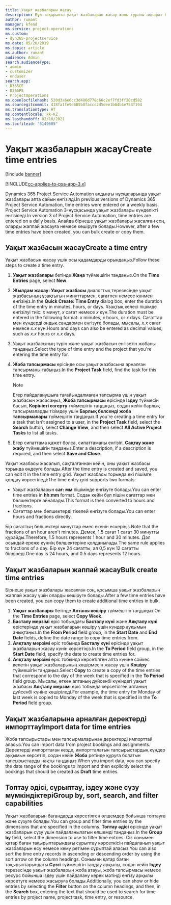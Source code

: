```yaml
---
title: Уақыт жазбаларын жасау
description: Бұл тақырыпта уақыт жазбаларын жасау жолы туралы ақпарат берілген.
author: rumant
manager: kfend
ms.service: project-operations
ms.custom:
- dyn365-projectservice
ms.date: 05/20/2019
ms.topic: article
ms.author: rumant
audience: Admin
search.audienceType:
- admin
- customizer
- enduser
search.app:
- D365CE
- D365PS
- ProjectOperations
ms.openlocfilehash: 520d3a6e6cc3d486d778c66c2ef7fd3ff20cd582
ms.sourcegitcommit: 418fa1fe9d605b8faccc2d5dee1b04b4e753f194
ms.translationtype: HT
ms.contentlocale: kk-KZ
ms.lasthandoff: 02/10/2021
ms.locfileid: "5149685"
---
```

# <a name="create-time-entries"></a><span data-ttu-id="21a9e-103">Уақыт жазбаларын жасау</span><span class="sxs-lookup"><span data-stu-id="21a9e-103">Create time entries</span></span>

[!include [banner](../includes/psa-now-project-operations.md)]

[!INCLUDE[cc-applies-to-psa-app-3.x](../includes/cc-applies-to-psa-app-3x.md)]

<span data-ttu-id="21a9e-104">Dynamics 365 Project Service Automation алдыңғы нұсқаларында уақыт жазбалары апта сайын енгізілді.</span><span class="sxs-lookup"><span data-stu-id="21a9e-104">In previous versions of Dynamics 365 Project Service Automation, time entries were entered on a weekly basis.</span></span> <span data-ttu-id="21a9e-105">Project Service Automation 3-нұсқасында уақыт жазбалары күнделікті енгізіледі.</span><span class="sxs-lookup"><span data-stu-id="21a9e-105">In version 3 of Project Service Automation, time entries are entered on a daily basis.</span></span> <span data-ttu-id="21a9e-106">Алайда бірнеше уақыт жазбалары жасалған соң, оларды жаппай жасауға немесе көшіруге болады.</span><span class="sxs-lookup"><span data-stu-id="21a9e-106">However, after a few time entries have been created, you can bulk create or copy them.</span></span>

## <a name="create-a-time-entry"></a><span data-ttu-id="21a9e-107">Уақыт жазбасын жасау</span><span class="sxs-lookup"><span data-stu-id="21a9e-107">Create a time entry</span></span>

<span data-ttu-id="21a9e-108">Уақыт жазбасын жасау үшін осы қадамдарды орындаңыз.</span><span class="sxs-lookup"><span data-stu-id="21a9e-108">Follow these steps to create a time entry.</span></span>

1. <span data-ttu-id="21a9e-109">**Уақыт жазбалары** бетінде **Жаңа** түймешігін таңдаңыз.</span><span class="sxs-lookup"><span data-stu-id="21a9e-109">On the **Time Entries** page, select **New**.</span></span>
2. <span data-ttu-id="21a9e-110">**Жылдам жасау: Уақыт жазбасы** диалогтық терезесінде уақыт жазбасының ұзақтығын минуттармен, сағатпен немесе күнмен енгізіңіз.</span><span class="sxs-lookup"><span data-stu-id="21a9e-110">In the **Quick Create: Time Entry** dialog box, enter the duration of the time entry in minutes, hours, or days.</span></span> <span data-ttu-id="21a9e-111">Ұзақтық келесі пішімде енгізілуі тиіс: *x* минут, *x* сағат немесе *x* күн.</span><span class="sxs-lookup"><span data-stu-id="21a9e-111">The duration must be entered in the following format: *x* minutes, *x* hours, or *x* days.</span></span> <span data-ttu-id="21a9e-112">Сағаттар мен күндерді ондық сандармен енгізуге болады, мысалы, *x.x* сағат немесе *x.x* күн.</span><span class="sxs-lookup"><span data-stu-id="21a9e-112">Hours and days can also be entered as decimal values, such as *x.x* hours or *x.x* days.</span></span>
3. <span data-ttu-id="21a9e-113">Уақыт жазбасының түрін және уақыт жазбасын енгізетін жобаны таңдаңыз.</span><span class="sxs-lookup"><span data-stu-id="21a9e-113">Select the type of time entry and the project that you're entering the time entry for.</span></span>
4. <span data-ttu-id="21a9e-114">**Жоба тапсырмасы** өрісінде осы уақыт жазбасына арналған тапсырманы табыңыз.</span><span class="sxs-lookup"><span data-stu-id="21a9e-114">In the **Project Task** field, find the task for this time entry.</span></span>

    > [!NOTE]
    > <span data-ttu-id="21a9e-115">Егер пайдаланушыға тағайындалмаған тапсырма үшін уақыт жазбасын жасасаңыз, **Жоба тапсырмасы** өрісінде **Іздеу** түймесін басып, **Көріністі өзгерту** түймешігін таңдаңыз, содан кейін барлық тапсырмаларды тізімдеу үшін **Барлық белсенді жоба тапсырмалары** түймешігін таңдаңыз.</span><span class="sxs-lookup"><span data-stu-id="21a9e-115">If you're creating a time entry for a task that isn't assigned to a user, in the **Project Task** field, select the **Search** button, select **Change View**, and then select **All Active Project Tasks** to list all tasks.</span></span>

5. <span data-ttu-id="21a9e-116">Егер сипаттама қажет болса, сипаттаманы енгізіп, **Сақтау және жабу** түймешігін таңдаңыз.</span><span class="sxs-lookup"><span data-stu-id="21a9e-116">Enter a description, if a description is required, and then select **Save and Close**.</span></span>

<span data-ttu-id="21a9e-117">Уақыт жазбасы жасалып, сақталғаннан кейін, оны уақыт жазбасы торында өңдеуге болады.</span><span class="sxs-lookup"><span data-stu-id="21a9e-117">After the time entry is created and saved, you can edit it in the time entry grid.</span></span> <span data-ttu-id="21a9e-118">Уақыт жазбасы торында екі пішімге қолдау көрсетіледі:</span><span class="sxs-lookup"><span data-stu-id="21a9e-118">The time entry grid supports two formats:</span></span>

- <span data-ttu-id="21a9e-119">Уақыт жазбаларын **сағ: мм** пішімінде енгізуге болады.</span><span class="sxs-lookup"><span data-stu-id="21a9e-119">You can enter time entries in **hh:mm** format.</span></span> <span data-ttu-id="21a9e-120">Содан кейін бұл пішім сағаттар мен бөлшектерге айналады.</span><span class="sxs-lookup"><span data-stu-id="21a9e-120">This format is then converted to hours and fractions.</span></span>
- <span data-ttu-id="21a9e-121">Сағаттар мен бөлшектерді тікелей енгізуге болады.</span><span class="sxs-lookup"><span data-stu-id="21a9e-121">You can enter hours and fractions directly.</span></span>

<span data-ttu-id="21a9e-122">Бір сағаттың бөлшектері минуттар емес екенін ескеріңіз.</span><span class="sxs-lookup"><span data-stu-id="21a9e-122">Note that the fractions of an hour aren't minutes.</span></span> <span data-ttu-id="21a9e-123">Демек, 1,5 сағат 1 сағат 30 минутты құрайды.</span><span class="sxs-lookup"><span data-stu-id="21a9e-123">Therefore, 1.5 hours represents 1 hour and 30 minutes.</span></span> <span data-ttu-id="21a9e-124">Дәл осындай ереже күннің бөлшектеріне қолданылады.</span><span class="sxs-lookup"><span data-stu-id="21a9e-124">The same rule applies to fractions of a day.</span></span> <span data-ttu-id="21a9e-125">Бір күн 24 сағатты, ал 0,5 күн 12 сағатты білдіреді.</span><span class="sxs-lookup"><span data-stu-id="21a9e-125">One day is 24 hours, and 0.5 days represents 12 hours.</span></span>

## <a name="bulk-create-time-entries"></a><span data-ttu-id="21a9e-126">Уақыт жазбаларын жаппай жасау</span><span class="sxs-lookup"><span data-stu-id="21a9e-126">Bulk create time entries</span></span>

<span data-ttu-id="21a9e-127">Бірнеше уақыт жазбалары жасалған соң, қосымша уақыт жазбаларын жаппай жасау үшін оларды көшіруге болады.</span><span class="sxs-lookup"><span data-stu-id="21a9e-127">After a few time entries have been created, you can copy them to create additional time entries in bulk.</span></span>

1. <span data-ttu-id="21a9e-128">**Уақыт жазбалары** бетінде **Аптаны көшіру** түймешігін таңдаңыз.</span><span class="sxs-lookup"><span data-stu-id="21a9e-128">On the **Time Entries** page, select **Copy Week**.</span></span>
2. <span data-ttu-id="21a9e-129">**Басталу мерзімі** өріс тобындағы **Басталу күні** және **Аяқталу күні** өрістерінде уақыт жазбаларын көшіру үшін күндер ауқымын анықтаңыз.</span><span class="sxs-lookup"><span data-stu-id="21a9e-129">In the **From Period** field group, in the **Start Date** and **End Date** fields, define the date range to copy time entries from.</span></span>
3. <span data-ttu-id="21a9e-130">**Аяқталу мерзімі** өріс тобында **Басталу күні** өрісінде уақыт жазбаларын жасау күнін көрсетіңіз.</span><span class="sxs-lookup"><span data-stu-id="21a9e-130">In the **To Period** field group, in the **Start Date** field, specify the date to create time entries for.</span></span>
4. <span data-ttu-id="21a9e-131">**Аяқталу мерзімі** өріс тобында көрсетілген апта күніне сәйкес келетін уақыт жазбаларының көшірмесін жасау үшін **Көшіру** түймешігін таңдаңыз.</span><span class="sxs-lookup"><span data-stu-id="21a9e-131">Select **Copy** to create a copy of the time entries that correspond to the day of the week that is specified in the **To Period** field group.</span></span> <span data-ttu-id="21a9e-132">Мысалы, өткен аптаның дүйсенбі күніндегі уақыт жазбасы **Аяқталу мерзімі** өріс тобында көрсетілген аптаның дүйсенбі күніне көшіріледі.</span><span class="sxs-lookup"><span data-stu-id="21a9e-132">For example, the time entry for Monday of last week is copied to Monday of the week that is specified in the **To Period** field group.</span></span>

## <a name="import-data-for-time-entries"></a><span data-ttu-id="21a9e-133">Уақыт жазбаларына арналған деректерді импорттау</span><span class="sxs-lookup"><span data-stu-id="21a9e-133">Import data for time entries</span></span>

<span data-ttu-id="21a9e-134">Жоба тапсырыстары мен тапсырмаларынан деректерді импорттай аласыз.</span><span class="sxs-lookup"><span data-stu-id="21a9e-134">You can import data from project bookings and assignments.</span></span> <span data-ttu-id="21a9e-135">Деректерді импорттаған кезде, импортталатын тапсырыстардың күндер ауқымын көрсетіп, содан кейін **Жоба** ретінде құруға болатын тапсырыстарды нақты таңдаңыз.</span><span class="sxs-lookup"><span data-stu-id="21a9e-135">When you import data, you can specify the date range of the bookings to import and then explicitly select the bookings that should be created as **Draft** time entries.</span></span>

## <a name="group-by-sort-search-and-filter-capabilities"></a><span data-ttu-id="21a9e-136">Топтау әдісі, сұрыптау, іздеу және сүзу мүмкіндіктері</span><span class="sxs-lookup"><span data-stu-id="21a9e-136">Group by, sort, search, and filter capabilities</span></span>

<span data-ttu-id="21a9e-137">Уақыт жазбаларын бағандарда көрсетілген өлшемдер бойынша топтауға және сүзуге болады.</span><span class="sxs-lookup"><span data-stu-id="21a9e-137">You can group and filter time entries by the dimensions that are specified in the columns.</span></span> <span data-ttu-id="21a9e-138">**Топтау әдісі** өрісінде уақыт жазбаларын сүзу үшін пайдаланылатын өлшемді таңдаңыз.</span><span class="sxs-lookup"><span data-stu-id="21a9e-138">In the **Group by** field, select the dimension to use to filter time entries.</span></span> <span data-ttu-id="21a9e-139">Сіз сонымен қатар баған тақырыптарындағы сұрыптау көрсеткісін пайдаланып уақыт жазбаларын өсу немесе кему ретімен сұрыптай аласыз.</span><span class="sxs-lookup"><span data-stu-id="21a9e-139">You can also sort the time entry records in ascending or descending order by using the sort arrow on the column headings.</span></span> <span data-ttu-id="21a9e-140">Сонымен қатар баған тақырыптарындағы **Сүзгі** түймешігін таңдау арқылы, содан кейін **Іздеу** терезесінде уақыт жазбаларын жоба атауы, жоба тапсырмасы немесе ресурс бойынша іздеу үшін пайдалану керек мәтінді енгізу арқылы көрсетуге немесе жасыруға болады.</span><span class="sxs-lookup"><span data-stu-id="21a9e-140">Additionally, you can show or hide entries by selecting the **Filter** button on the column headings, and then, in the **Search** box, entering the text that should be used to search for time entries by project name, project task, time entry, or resource.</span></span>
